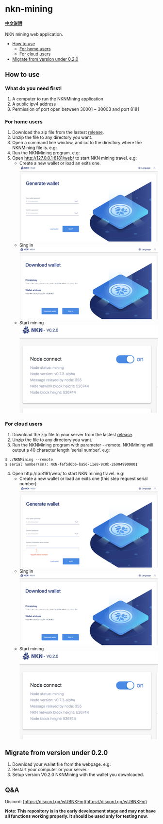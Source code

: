 # nkn-mining

#### [中文说明](https://github.com/nknorg/nkn-mining/blob/master/README_ZH.md)

NKN mining web application. 

+ [How to use](#How-to-use)
    - [For home users](#For-home-users)
    - [For cloud users](#For-cloud-users)
+ [Migrate from version under 0.2.0](#migrate-from-version-under-020)


## How to use 

### What do you need first!

1. A computer to run the NKNMining application
2. A public ipv4 address
3. Permission of port open between 30001 ~ 30003 and port 8181


### For home users 
1. Download the zip file from the lastest [release](https://github.com/nknorg/nkn-mining/releases).
2. Unzip the file to any directory you want.
3. Open a command line window, and cd to the directory where the  NKNMining file is. e.g:
4. Run the NKNMining program. e.g:
5. Open http://127.0.0.1:8181/web/  to start NKN mining travel. e.g:
    - Create a new wallet or load an exits one.
    ![](.gitbook/en/local_create.png)
    - Sing in
    ![](.gitbook/en/show_wallet.png)
    - Start mining
    ![](.gitbook/en/mining.png)

### For cloud users 
1. Download the zip file to your server from the lastest [release](https://github.com/nknorg/nkn-mining/releases).
2. Unzip the file to any directory you want.
3. Run the NKNMining program with parameter --remote. NKNMining will output a 40 character length ‘serial number’. e.g:
```text
$ ./NKNMining --remote
$ serial number(sn): NKN-fef5d6b5-ba56-11e8-9c0b-260049909001
```

4. Open http://ip:8181/web/ to start NKN mining travel. e.g:
    - Create a new wallet or load an exits one (this step request serial number).
    ![](.gitbook/en/remote_create.png)
    - Sing in
    ![](.gitbook/en/show_wallet.png)
    - Start mining
    ![](.gitbook/en/mining.png)


## Migrate from version under 0.2.0
1. Download your wallet file from the webpage. e.g:
2. Restart your computer or your server.
3. Setup version V0.2.0 NKNMining with the wallet you downloaded.

## Q&A 

Discord: [https://discord.gg/wUBNKFm](https://discord.gg/wUBNKFm)

 **Note: This repository is in the early development stage and may not have all functions working properly. It should be used only for testing now.**
